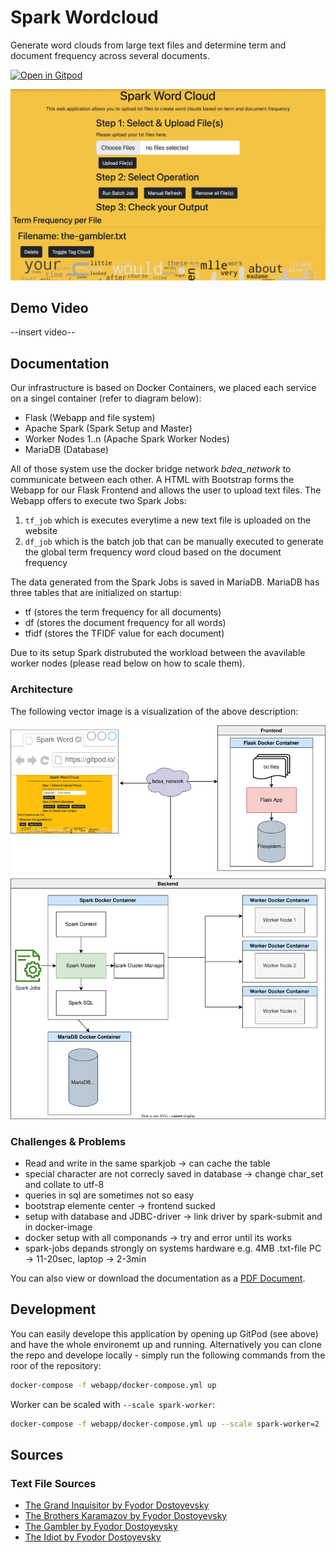 # Spark Wordcloud

Generate word clouds from large text files and determine term and document frequency across several documents.

[![Open in Gitpod](https://gitpod.io/button/open-in-gitpod.svg)](https://gitpod.io/#https://github.com/Miracle-Fruit/spark-wordcloud)

![Webapp Preview](preview.png)

## Demo Video

--insert video--

## Documentation

Our infrastructure is based on Docker Containers, we placed each service on a singel container (refer to diagram below):

* Flask (Webapp and file system)
* Apache Spark (Spark Setup and Master)
* Worker Nodes 1..n (Apache Spark Worker Nodes)
* MariaDB (Database)

All of those system use the docker bridge network *bdea_network* to communicate between each other. A HTML with Bootstrap forms the Webapp for our Flask Frontend and allows the user to upload text files. The Webapp offers to execute two Spark Jobs:

1. `tf_job` which is executes everytime a new text file is uploaded on the website
2. `df_job` which is the batch job that can be manually executed to generate the global term frequency word cloud based on the document frequency

The data generated from the Spark Jobs is saved in MariaDB. MariaDB has three tables that are initialized on startup:

- tf (stores the term frequency for all documents)
- df (stores the document frequency for all words)
- tfidf (stores the TFIDF value for each document)

Due to its setup Spark distrubuted the workload between the avavilable worker nodes (please read below on how to scale them).

### Architecture

The following vector image is a visualization of the above description:

![Webapp Architecture](webapp-architecture.svg)

### Challenges & Problems

* Read and write in the same sparkjob -> can cache the table 
* special character are not correcly saved in database -> change char_set and collate to utf-8
* queries in sql are sometimes not so easy 
* bootstrap elemente center -> frontend sucked
* setup with database and JDBC-driver -> link driver by spark-submit and in docker-image
* docker setup with all componands -> try and error until its works
* spark-jobs depands strongly on systems hardware  e.g. 4MB .txt-file  PC ->  11-20sec, laptop -> 2-3min

You can also view or download the documentation as a [PDF Document](documentation.pdf).

## Development

You can easily develope this application by opening up GitPod (see above) and have the whole environemt up and running. Alternatively you can clone the repo and develope locally - simply run the following commands from the roor of the repository:

```bash
docker-compose -f webapp/docker-compose.yml up
```

Worker can be scaled with `--scale spark-worker`:

```bash
docker-compose -f webapp/docker-compose.yml up --scale spark-worker=2
```

## Sources

### Text File Sources

* [The Grand Inquisitor by Fyodor Dostoyevsky](https://www.gutenberg.org/ebooks/8578)
* [The Brothers Karamazov by Fyodor Dostoyevsky](https://www.gutenberg.org/ebooks/28054)
* [The Gambler by Fyodor Dostoyevsky](https://www.gutenberg.org/ebooks/2197)
* [The Idiot by Fyodor Dostoyevsky](https://www.gutenberg.org/ebooks/2638)